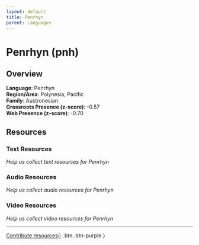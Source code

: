 ```yaml
---
layout: default
title: Penrhyn
parent: Languages
---
```


# Penrhyn (pnh)

## Overview

**Language**: Penrhyn  
**Region/Area**: Polynesia, Pacific  
**Family**: Austronesian  
**Grassroots Presence (z-score)**: -0.57  
**Web Presence (z-score)**: -0.70  

## Resources

### Text Resources
*Help us collect text resources for Penrhyn*

### Audio Resources
*Help us collect audio resources for Penrhyn*

### Video Resources
*Help us collect video resources for Penrhyn*

---

[Contribute resources](https://forms.office.com/e/1SfLJx3u1r){: .btn .btn-purple }
